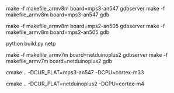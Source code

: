 

make -f makefile_armv8m board=mps3-an547 gdbserver
make -f makefile_armv8m board=mps3-an547 gdb


make -f makefile_armv8m board=mps2-an505 gdbserver
make -f makefile_armv8m board=mps2-an505 gdb


python build.py netp

make -f makefile_armv7m board=netduinoplus2 gdbserver
make -f makefile_armv7m board=netduinoplus2 gdb



cmake .. -DCUR_PLAT=mps3-an547 -DCPU=cortex-m33

cmake .. -DCUR_PLAT=netduinoplus2 -DCPU=cortex-m4